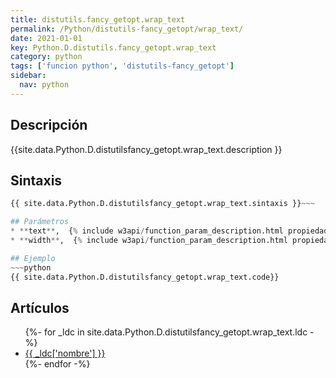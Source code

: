 ```yaml
---
title: distutils.fancy_getopt.wrap_text
permalink: /Python/distutils-fancy_getopt/wrap_text/
date: 2021-01-01
key: Python.D.distutils.fancy_getopt.wrap_text
category: python
tags: ['funcion python', 'distutils-fancy_getopt']
sidebar: 
  nav: python
---
```


## Descripción
{{site.data.Python.D.distutilsfancy_getopt.wrap_text.description }}

## Sintaxis
~~~python
{{ site.data.Python.D.distutilsfancy_getopt.wrap_text.sintaxis }}~~~

## Parámetros
* **text**,  {% include w3api/function_param_description.html propiedad=site.data.Python.D.distutils.fancy_getopt.wrap_text valor="text" %}
* **width**,  {% include w3api/function_param_description.html propiedad=site.data.Python.D.distutils.fancy_getopt.wrap_text valor="width" %}

## Ejemplo
~~~python
{{ site.data.Python.D.distutilsfancy_getopt.wrap_text.code}}
~~~

## Artículos
<ul>
{%- for _ldc in site.data.Python.D.distutilsfancy_getopt.wrap_text.ldc -%}
   <li>
       <a href="{{_ldc['url'] }}">{{ _ldc['nombre'] }}</a>
   </li>
{%- endfor -%}
</ul>
